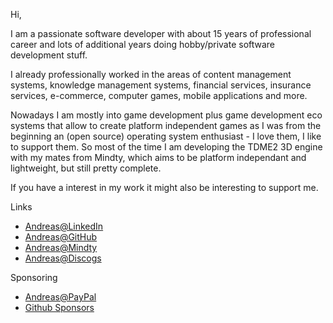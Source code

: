 Hi,

I am a passionate software developer with about 15 years of professional career and lots of additional years doing hobby/private software development stuff.

I already professionally worked in the areas of content management systems, knowledge management systems, financial services, insurance services, e-commerce, computer games, mobile applications and more.

Nowadays I am mostly into game development plus game development eco systems that allow to create platform independent games as I was from the beginning an (open source) operating system enthusiast - I love them, I like to support them.
So most of the time I am developing the TDME2 3D engine with my mates from Mindty, which aims to be platform independant and lightweight, but still pretty complete.

If you have a interest in my work it might also be interesting to support me.

Links
- [Andreas@LinkedIn](https://de.linkedin.com/pub/andreas-drewke/26/15/490)
- [Andreas@GitHub](https://github.com/andreasdr)
- [Andreas@Mindty](https://www.mindty.com/andreasdrewke)
- [Andreas@Discogs](https://www.discogs.com/artist/6121830-Andreas-Drewke)

Sponsoring
- [Andreas@PayPal](https://www.paypal.me/andreasdrewke)
- [Github Sponsors](https://github.com/sponsors/andreasdr)
